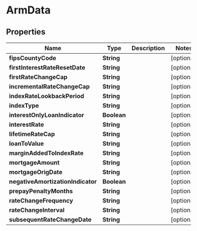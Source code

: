 

# ArmData


## Properties

| Name | Type | Description | Notes |
|------------ | ------------- | ------------- | -------------|
|**fipsCountyCode** | **String** |  |  [optional] |
|**firstInterestRateResetDate** | **String** |  |  [optional] |
|**firstRateChangeCap** | **String** |  |  [optional] |
|**incrementalRateChangeCap** | **String** |  |  [optional] |
|**indexRateLookbackPeriod** | **String** |  |  [optional] |
|**indexType** | **String** |  |  [optional] |
|**interestOnlyLoanIndicator** | **Boolean** |  |  [optional] |
|**interestRate** | **String** |  |  [optional] |
|**lifetimeRateCap** | **String** |  |  [optional] |
|**loanToValue** | **String** |  |  [optional] |
|**marginAddedToIndexRate** | **String** |  |  [optional] |
|**mortgageAmount** | **String** |  |  [optional] |
|**mortgageOrigDate** | **String** |  |  [optional] |
|**negativeAmortizationIndicator** | **Boolean** |  |  [optional] |
|**prepayPenaltyMonths** | **String** |  |  [optional] |
|**rateChangeFrequency** | **String** |  |  [optional] |
|**rateChangeInterval** | **String** |  |  [optional] |
|**subsequentRateChangeDate** | **String** |  |  [optional] |



